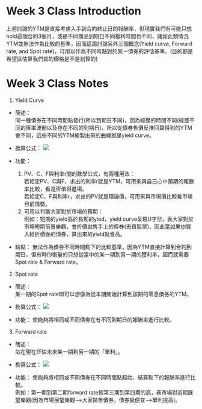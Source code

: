 # Week 3 Class Introduction
上週討論的YTM是直接考慮入手到合約終止日的報酬率，但現實我們有可能只想hold這個合約3個月，或是不同商品到期日不同複利時間也不同，諸如此類情況YTM並無法作為比較的基準，因而這周討論另外三個概念(Yield curve, Forward rate, and Spot rate)，可用以作為不同時點對於某一債券的評估基準。(目的都是希望區估算我們買的價格是不是划算的)<br />

# Week 3 Class Notes
1. Yield Curve <br />
* 簡述：<br />
同一種債券在不同時間點發行(所以到期日不同)，因為經歷的時間不同(經歷不同的匯率波動以及存在不同的到期日)，所以從債券售價反推回算得到的YTM會不同，這些不同的YTM繪製出來的曲線就是yield curve。

* 換算公式：
![](https://drive.google.com/uc?export=view&id=1vFkOsPnXG98C4pTG00T1UCNIkdZGMfBw)


* 功能：
   1. PV、C、F與利率r間的數學公式，有兩種用法：<br />
   若給定PV、C與F，求出的利率r就是YTM，可用來與自己心中預期的報酬率比較，看是否值得進場。<br />
   若給定C、F與利率r，求出的PV就是理論價，可用來與市場價比較看市場目前情勢。<br />
   2. 可用以判斷大家對於市場的預期：<br />
   例如：短期的yield高於長期的yied，yield curve呈現U字型，表大家對於市場短期前景樂觀，會折價拋售手上的債券(去買股票)，因此當如果你買入經折價後的債券，算出來的yield就會高。<br />

* 缺點：
無法作為債券不同時間點下的比較基準，因為YTM直接計算到合約到期日，但有時你衡量的只想從當中的某一期到另一期的獲利率，因而就需要Spot rate & Forward rate。<br />

2. Spot rate <br />
* 簡述：<br />
某一期的Spot rate即可以想像為從本期開始計算到該期的零息債券的YTM。<br />

* 換算公式：
![](https://drive.google.com/uc?export=view&id=1kd4CDKyfbo88JL5pUO1cSKiTGqo7xbIK)



* 功能：
   使能夠將相同或不同債券在有不同到期日的報酬率進行比較。<br />


3. Forward rate <br />
* 簡述：<br />
站在現在評估未來某一期到另一期的「單利」。

* 換算公式：
![](https://drive.google.com/uc?export=view&id=1Dr2nNaxQxMuxo1QiyG66H8LnuE2DxOcj)



* 功能：
   使能夠將相同或不同債券在不同時間點起始、結算點下的報酬率進行比較。<br />
   例如：第一期到第二期forward rate較第三期到第四期的高，表市場對近期展望樂觀(因為市場展望樂觀-->大家拋售債券，債券變便宜-->單利提高)。


